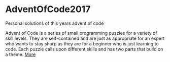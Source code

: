 # AdventOfCode2017
Personal solutions of this years advent of code

Advent of Code is a series of small programming puzzles for a variety of skill levels. They are self-contained and are just as appropriate for an expert who wants to stay sharp as they are for a beginner who is just learning to code. Each puzzle calls upon different skills and has two parts that build on a theme.
[More](https://adventofcode.com/2017)
